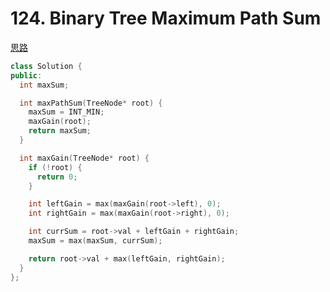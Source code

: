# 124. Binary Tree Maximum Path Sum
[思路](https://leetcode-cn.com/problems/binary-tree-maximum-path-sum/solution/er-cha-shu-zhong-de-zui-da-lu-jing-he-by-leetcode-/)

```cpp
class Solution {
public:
  int maxSum;

  int maxPathSum(TreeNode* root) {
    maxSum = INT_MIN;
    maxGain(root);
    return maxSum;
  }

  int maxGain(TreeNode* root) {
    if (!root) {
      return 0;
    }

    int leftGain = max(maxGain(root->left), 0);
    int rightGain = max(maxGain(root->right), 0);

    int currSum = root->val + leftGain + rightGain;
    maxSum = max(maxSum, currSum);

    return root->val + max(leftGain, rightGain);
  }
};
```